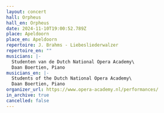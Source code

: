 ```yaml
---
layout: concert
hall: Orpheus
hall_en: Orpheus
date: 2024-11-10T19:00:52.789Z
place: Apeldoorn
place_en: Apeldoorn
repertoire: J. Brahms - Liebesliederwalzer
repertoire_en: ""
musicians: |-
  Studenten van de Dutch National Opera Academy\
  Daan Boertien, Piano
musicians_en: |-
  Students of the Dutch National Opera Academy\
  Daan Boertien, Piano
organizer_url: https://www.opera-academy.nl/performances/
in_archive: true
cancelled: false
---
```

